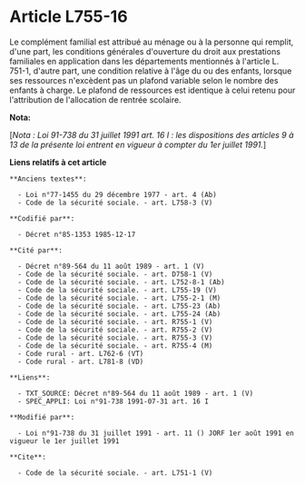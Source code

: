 # Article L755-16

Le complément familial est attribué au ménage ou à la personne qui remplit, d'une part, les conditions générales d'ouverture
du droit aux prestations familiales en application dans les départements mentionnés à l'article L. 751-1, d'autre part, une
condition relative à l'âge du ou des enfants, lorsque ses ressources n'excèdent pas un plafond variable selon le nombre des
enfants à charge. Le plafond de ressources est identique à celui retenu pour l'attribution de l'allocation de rentrée
scolaire.

**Nota:**

[*Nota : Loi 91-738 du 31 juillet 1991 art. 16 I : les dispositions des articles 9 à 13 de la présente loi entrent en vigueur
à compter du 1er juillet 1991.*]

**Liens relatifs à cet article**

	**Anciens textes**:

	  - Loi n°77-1455 du 29 décembre 1977 - art. 4 (Ab)
	  - Code de la sécurité sociale. - art. L758-3 (V)

	**Codifié par**:

	  - Décret n°85-1353 1985-12-17

	**Cité par**:

	  - Décret n°89-564 du 11 août 1989 - art. 1 (V)
	  - Code de la sécurité sociale. - art. D758-1 (V)
	  - Code de la sécurité sociale. - art. L752-8-1 (Ab)
	  - Code de la sécurité sociale. - art. L755-19 (V)
	  - Code de la sécurité sociale. - art. L755-2-1 (M)
	  - Code de la sécurité sociale. - art. L755-23 (Ab)
	  - Code de la sécurité sociale. - art. L755-24 (Ab)
	  - Code de la sécurité sociale. - art. R755-1 (V)
	  - Code de la sécurité sociale. - art. R755-2 (V)
	  - Code de la sécurité sociale. - art. R755-3 (V)
	  - Code de la sécurité sociale. - art. R755-4 (M)
	  - Code rural - art. L762-6 (VT)
	  - Code rural - art. L781-8 (VD)

	**Liens**:

	  - TXT_SOURCE: Décret n°89-564 du 11 août 1989 - art. 1 (V)
	  - SPEC_APPLI: Loi n°91-738 1991-07-31 art. 16 I

	**Modifié par**:

	  - Loi n°91-738 du 31 juillet 1991 - art. 11 () JORF 1er août 1991 en vigueur le 1er juillet 1991

	**Cite**:

	  - Code de la sécurité sociale. - art. L751-1 (V)
